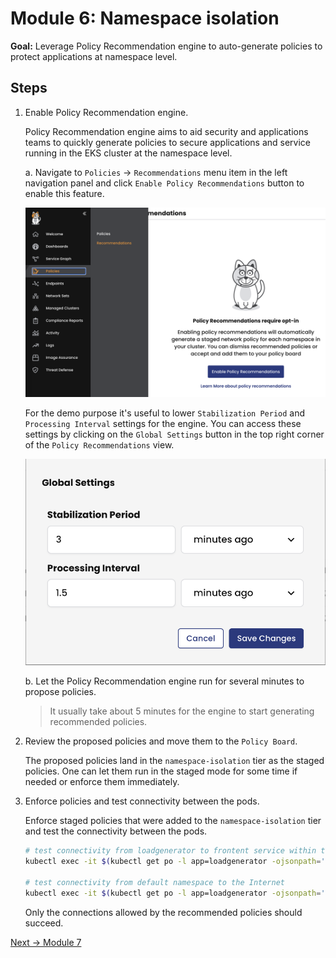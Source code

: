 # Module 6: Namespace isolation

**Goal:** Leverage Policy Recommendation engine to auto-generate policies to protect applications at namespace level.

## Steps

1. Enable Policy Recommendation engine.

    Policy Recommendation engine aims to aid security and applications teams to quickly generate policies to secure applications and service running in the EKS cluster at the namespace level.

    a. Navigate to `Policies` -> `Recommendations` menu item in the left navigation panel and click `Enable Policy Recommendations` button to enable this feature.

    ![Enable Policy Recommendations](../img/enable-polrec.png)

    For the demo purpose it's useful to lower `Stabilization Period` and `Processing Interval` settings for the engine. You can access these settings by clicking on the `Global Settings` button in the top right corner of the `Policy Recommendations` view.

    ![Configure Policy Recommendations settings](../img/polrec-settings.png)

    b. Let the Policy Recommendation engine run for several minutes to propose policies.

    >It usually take about 5 minutes for the engine to start generating recommended policies.

2. Review the proposed policies and move them to the `Policy Board`.

    The proposed policies land in the `namespace-isolation` tier as the staged policies. One can let them run in the staged mode for some time if needed or enforce them immediately.

3. Enforce policies and test connectivity between the pods.

    Enforce staged policies that were added to the `namespace-isolation` tier and test the connectivity between the pods.

    ```bash
    # test connectivity from loadgenerator to frontent service within the default namespace
    kubectl exec -it $(kubectl get po -l app=loadgenerator -ojsonpath='{.items[0].metadata.name}') -c main -- sh -c 'curl -m2 -sI frontend 2>/dev/null | grep -i http'

    # test connectivity from default namespace to the Internet
    kubectl exec -it $(kubectl get po -l app=loadgenerator -ojsonpath='{.items[0].metadata.name}') -c main -- sh -c 'curl -m2 -sI www.google.com 2>/dev/null | grep -i http'
    ```

    Only the connections allowed by the recommended policies should succeed.

[Next -> Module 7](../modules/using-security-controls.md)
